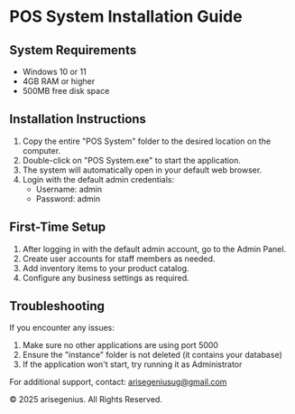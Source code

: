 # POS System Installation Guide

## System Requirements
- Windows 10 or 11
- 4GB RAM or higher
- 500MB free disk space

## Installation Instructions

1. Copy the entire "POS System" folder to the desired location on the computer.
2. Double-click on "POS System.exe" to start the application.
3. The system will automatically open in your default web browser.
4. Login with the default admin credentials:
   - Username: admin
   - Password: admin

## First-Time Setup

1. After logging in with the default admin account, go to the Admin Panel.
2. Create user accounts for staff members as needed.
3. Add inventory items to your product catalog.
4. Configure any business settings as required.

## Troubleshooting

If you encounter any issues:

1. Make sure no other applications are using port 5000
2. Ensure the "instance" folder is not deleted (it contains your database)
3. If the application won't start, try running it as Administrator

For additional support, contact: arisegeniusug@gmail.com

© 2025 arisegenius. All Rights Reserved. 
